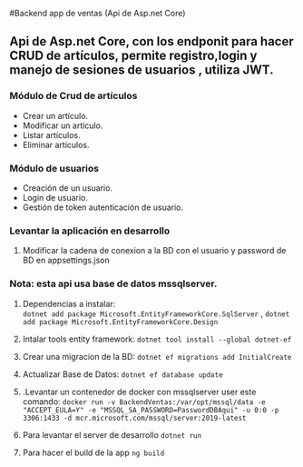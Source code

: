 #Backend app de ventas (Api de Asp.net Core)

## Api de Asp.net Core, con los endponit para hacer CRUD de artículos, permite registro,login y manejo de sesiones de usuarios , utiliza JWT.

### Módulo de Crud de artículos
- Crear un artículo.
- Modificar un artículo.
- Listar artículos.
- Eliminar artículos.

### Módulo de usuarios
- Creación de un usuario.
- Login de usuario.
- Gestión de token autenticación de usuario.

### Levantar la aplicación en desarrollo
1. Modificar la cadena de conexion a la BD con el usuario y password de BD en appsettings.json

### Nota: esta api usa base de datos mssqlserver. 

1. Dependencias a instalar:  
```dotnet add package Microsoft.EntityFrameworkCore.SqlServer``` , 
```dotnet add package Microsoft.EntityFrameworkCore.Design```

3. Intalar tools entity framework: ```dotnet tool install --global dotnet-ef```

4. Crear una migracion de la BD: ```dotnet ef migrations add InitialCreate```

5. Actualizar Base de Datos: ```dotnet ef database update```

6. .Levantar un contenedor de docker con mssqlserver user este comando:
```docker run -v BackendVentas:/var/opt/mssql/data -e "ACCEPT_EULA=Y" -e "MSSQL_SA_PASSWORD=PasswordDBAqui" -u 0:0 -p 3306:1433 -d mcr.microsoft.com/mssql/server:2019-latest```

7. Para levantar el server de desarrollo ```dotnet run```
8. Para hacer el build de la app ```ng build``` 
   
